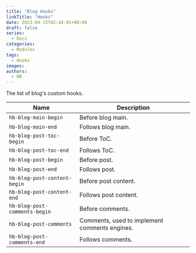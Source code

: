 ```yaml
---
title: "Blog Hooks"
linkTitle: "Hooks"
date: 2023-04-15T02:44:01+08:00
draft: false
series:
  - Docs
categories:
  - Modules
tags:
  - Hooks
images:
authors:
  - HB
---
```


The list of blog's custom hooks.

<!--more-->

| Name                          | Description                                   |
| ----------------------------- | --------------------------------------------- |
| `hb-blog-main-begin`          | Before blog main.                             |
| `hb-blog-main-end`            | Follows blog main.                            |
| `hb-blog-post-toc-begin`      | Before ToC.                                   |
| `hb-blog-post-toc-end`        | Follows ToC.                                  |
| `hb-blog-post-begin`          | Before post.                                  |
| `hb-blog-post-end`            | Follows post.                                 |
| `hb-blog-post-content-begin`  | Before post content.                          |
| `hb-blog-post-content-end`    | Follows post content.                         |
| `hb-blog-post-comments-begin` | Before comments.                              |
| `hb-blog-post-comments`       | Comments, used to implement comments engines. |
| `hb-blog-post-comments-end`   | Follows comments.                             |
